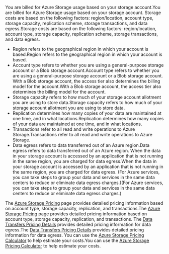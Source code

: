 <span data-ttu-id="021e8-101">You are billed for Azure Storage usage based on your storage account.</span><span class="sxs-lookup"><span data-stu-id="021e8-101">You are billed for Azure Storage usage based on your storage account.</span></span> <span data-ttu-id="021e8-102">Storage costs are based on the following factors: region/location, account type, storage capacity, replication scheme, storage transactions, and data egress.</span><span class="sxs-lookup"><span data-stu-id="021e8-102">Storage costs are based on the following factors: region/location, account type, storage capacity, replication scheme, storage transactions, and data egress.</span></span>

* <span data-ttu-id="021e8-103">Region refers to the geographical region in which your account is based.</span><span class="sxs-lookup"><span data-stu-id="021e8-103">Region refers to the geographical region in which your account is based.</span></span>
* <span data-ttu-id="021e8-104">Account type refers to whether you are using a general-purpose storage account or a Blob storage account.</span><span class="sxs-lookup"><span data-stu-id="021e8-104">Account type refers to whether you are using a general-purpose storage account or a Blob storage account.</span></span> <span data-ttu-id="021e8-105">With a Blob storage account, the access tier also determines the billing model for the account.</span><span class="sxs-lookup"><span data-stu-id="021e8-105">With a Blob storage account, the access tier also determines the billing model for the account.</span></span>
* <span data-ttu-id="021e8-106">Storage capacity refers to how much of your storage account allotment you are using to store data.</span><span class="sxs-lookup"><span data-stu-id="021e8-106">Storage capacity refers to how much of your storage account allotment you are using to store data.</span></span>
* <span data-ttu-id="021e8-107">Replication determines how many copies of your data are maintained at one time, and in what locations.</span><span class="sxs-lookup"><span data-stu-id="021e8-107">Replication determines how many copies of your data are maintained at one time, and in what locations.</span></span>
* <span data-ttu-id="021e8-108">Transactions refer to all read and write operations to Azure Storage.</span><span class="sxs-lookup"><span data-stu-id="021e8-108">Transactions refer to all read and write operations to Azure Storage.</span></span>
* <span data-ttu-id="021e8-109">Data egress refers to data transferred out of an Azure region.</span><span class="sxs-lookup"><span data-stu-id="021e8-109">Data egress refers to data transferred out of an Azure region.</span></span> <span data-ttu-id="021e8-110">When the data in your storage account is accessed by an application that is not running in the same region, you are charged for data egress.</span><span class="sxs-lookup"><span data-stu-id="021e8-110">When the data in your storage account is accessed by an application that is not running in the same region, you are charged for data egress.</span></span> <span data-ttu-id="021e8-111">(For Azure services, you can take steps to group your data and services in the same data centers to reduce or eliminate data egress charges.)</span><span class="sxs-lookup"><span data-stu-id="021e8-111">(For Azure services, you can take steps to group your data and services in the same data centers to reduce or eliminate data egress charges.)</span></span>

<span data-ttu-id="021e8-112">The [Azure Storage Pricing](https://azure.microsoft.com/pricing/details/storage/) page provides detailed pricing information based on account type, storage capacity, replication, and transactions.</span><span class="sxs-lookup"><span data-stu-id="021e8-112">The [Azure Storage Pricing](https://azure.microsoft.com/pricing/details/storage/) page provides detailed pricing information based on account type, storage capacity, replication, and transactions.</span></span> <span data-ttu-id="021e8-113">The [Data Transfers Pricing Details](https://azure.microsoft.com/pricing/details/data-transfers/) provides detailed pricing information for data egress.</span><span class="sxs-lookup"><span data-stu-id="021e8-113">The [Data Transfers Pricing Details](https://azure.microsoft.com/pricing/details/data-transfers/) provides detailed pricing information for data egress.</span></span> <span data-ttu-id="021e8-114">You can use the [Azure Storage Pricing Calculator](https://azure.microsoft.com/pricing/calculator/?scenario=data-management) to help estimate your costs.</span><span class="sxs-lookup"><span data-stu-id="021e8-114">You can use the [Azure Storage Pricing Calculator](https://azure.microsoft.com/pricing/calculator/?scenario=data-management) to help estimate your costs.</span></span>

